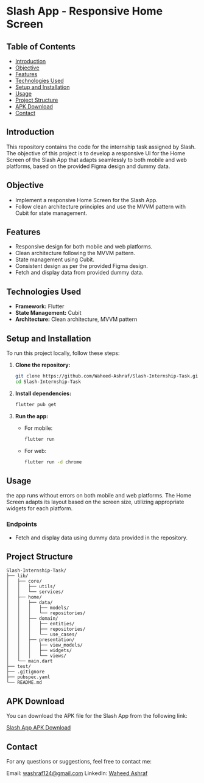 # Slash App - Responsive Home Screen

## Table of Contents
- [Introduction](#introduction)
- [Objective](#objective)
- [Features](#features)
- [Technologies Used](#technologies-used)
- [Setup and Installation](#setup-and-installation)
- [Usage](#usage)
- [Project Structure](#project-structure)
- [APK Download](#apk-download)
- [Contact](#contact)

## Introduction
This repository contains the code for the internship task assigned by Slash. The objective of this project is to develop a responsive UI for the Home Screen of the Slash App that adapts seamlessly to both mobile and web platforms, based on the provided Figma design and dummy data.

## Objective
- Implement a responsive Home Screen for the Slash App.
- Follow clean architecture principles and use the MVVM pattern with Cubit for state management.

## Features
- Responsive design for both mobile and web platforms.
- Clean architecture following the MVVM pattern.
- State management using Cubit.
- Consistent design as per the provided Figma design.
- Fetch and display data from provided dummy data.

## Technologies Used
- **Framework:** Flutter
- **State Management:** Cubit
- **Architecture:** Clean architecture, MVVM pattern

## Setup and Installation
To run this project locally, follow these steps:

1. **Clone the repository:**
    ```bash
    git clone https://github.com/Waheed-Ashraf/Slash-Internship-Task.git
    cd Slash-Internship-Task
    ```

2. **Install dependencies:**
    ```bash
    flutter pub get
    ```

3. **Run the app:**
    - For mobile:
      ```bash
      flutter run
      ```
    - For web:
      ```bash
      flutter run -d chrome
      ```

## Usage
the app runs without errors on both mobile and web platforms. The Home Screen adapts its layout based on the screen size, utilizing appropriate widgets for each platform.

### Endpoints
- Fetch and display data using dummy data provided in the repository.

## Project Structure
```plaintext
Slash-Internship-Task/
├── lib/
│   ├── core/
│   │   ├── utils/
│   │   └── services/
│   ├── home/
│   │   ├── data/
│   │   │   ├── models/
│   │   │   └── repositories/
│   │   ├── domain/
│   │   │   ├── entities/
│   │   │   ├── repositories/
│   │   │   └── use_cases/
│   │   ├── presentation/
│   │   │   ├── view_models/
│   │   │   ├── widgets/
│   │   │   └── views/
│   └── main.dart
├── test/
├── .gitignore
├── pubspec.yaml
└── README.md
```
## APK Download

You can download the APK file for the Slash App from the following link:

[Slash App APK Download](https://drive.google.com/file/d/10E8iy7iffGEFuXXocpFRMtLfJiEhST4N/view?usp=drive_link)

## Contact

For any questions or suggestions, feel free to contact me:

Email: washraf124@gmail.com
LinkedIn: [Waheed Ashraf](https://www.linkedin.com/in/waheed-ashraf-18a197214/)


